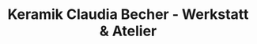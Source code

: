 ---
title: "Keramik Claudia Becher - Werkstatt & Atelier"
url: /luedenscheid/keramik-claudia-becher-werkstatt-und-atelier/
shop: Töpferei
---